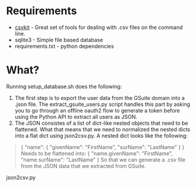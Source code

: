 # Requirements

* [csvkit](https://csvkit.readthedocs.io/en/latest/) - Great set of tools for dealing with .csv files on the command line.
* sqlite3 - Simple file based database
* requirements.txt - python dependencies

# What?

Running setup_database.sh does the following:

1. The first step is to export the user data from the GSuite domain into a
   .json file. The extract_gsuite_users.py script handles this part by asking
   you to go through an offline oauth2 flow to generate a token before using
   the Python API to extract all users as JSON.
2. The JSON consistes of a list of dict-like nested objects that need to be
   flattened. What that means that we need to normalized the nested dicts into
   a flat dict using json2csv.py. A nested dict looks like the following:
> {
>   "name": {
>     "givenName": "FirstName",
>     "surName": "LastName"
>   }
> }
Needs to be flattened into:
> {
>   "name.givenName": "FirstName",
>   "name.surName": "LastName"
> }
So that we can generate a .csv file from the JSON data that we extracted from GSuite.

json2csv.py
